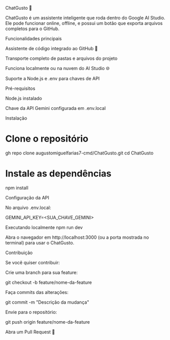 ChatGusto 🚀

ChatGusto é um assistente inteligente que roda dentro do Google AI Studio. Ele pode funcionar online, offline, e possui um botão que exporta arquivos completos para o GitHub.

Funcionalidades principais

Assistente de código integrado ao GitHub 🐙

Transporte completo de pastas e arquivos do projeto

Funciona localmente ou na nuvem do AI Studio 🌐

Suporte a Node.js e .env para chaves de API

Pré-requisitos

Node.js
 instalado

Chave da API Gemini configurada em .env.local

Instalação
# Clone o repositório
gh repo clone augustomiguelfarias7-cmd/ChatGusto.git
cd ChatGusto

# Instale as dependências
npm install

Configuração da API

No arquivo .env.local:

GEMINI_API_KEY=<SUA_CHAVE_GEMINI>

Executando localmente
npm run dev


Abra o navegador em http://localhost:3000
 (ou a porta mostrada no terminal) para usar o ChatGusto.

Contribuição

Se você quiser contribuir:

Crie uma branch para sua feature:

git checkout -b feature/nome-da-feature


Faça commits das alterações:

git commit -m "Descrição da mudança"


Envie para o repositório:

git push origin feature/nome-da-feature


Abra um Pull Request 🚀
